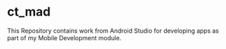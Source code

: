 # ct_mad
This Repository contains work from Android Studio for developing apps as part of my Mobile Development module.

